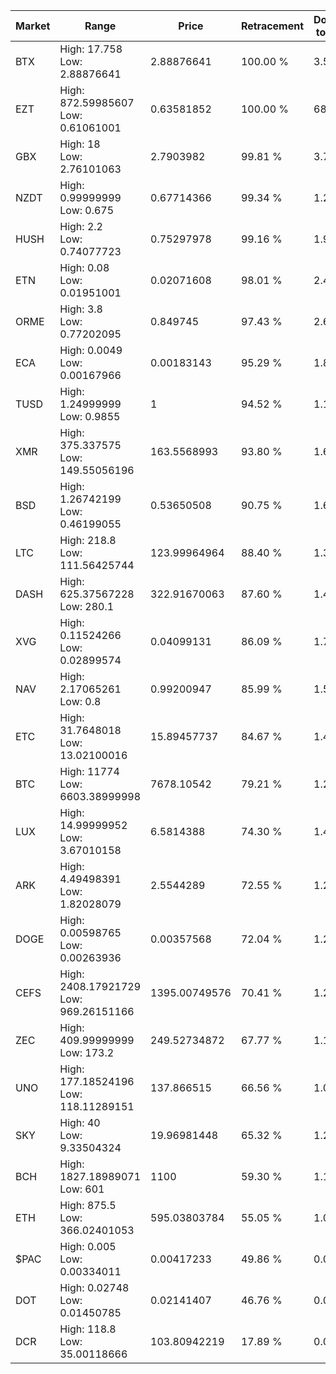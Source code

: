 | Market | Range | Price| Retracement | Doubles to 50% |
| --- | --- | --- | --- | --- |
| BTX | High: 17.758<br />Low: 2.88876641 | 2.88876641 | 100.00 % | 3.57 |
| EZT | High: 872.59985607<br />Low: 0.61061001 | 0.63581852 | 100.00 % | 686.68 |
| GBX | High: 18<br />Low: 2.76101063 | 2.7903982 | 99.81 % | 3.72 |
| NZDT | High: 0.99999999<br />Low: 0.675 | 0.67714366 | 99.34 % | 1.24 |
| HUSH | High: 2.2<br />Low: 0.74077723 | 0.75297978 | 99.16 % | 1.95 |
| ETN | High: 0.08<br />Low: 0.01951001 | 0.02071608 | 98.01 % | 2.40 |
| ORME | High: 3.8<br />Low: 0.77202095 | 0.849745 | 97.43 % | 2.69 |
| ECA | High: 0.0049<br />Low: 0.00167966 | 0.00183143 | 95.29 % | 1.80 |
| TUSD | High: 1.24999999<br />Low: 0.9855 | 1 | 94.52 % | 1.12 |
| XMR | High: 375.337575<br />Low: 149.55056196 | 163.5568993 | 93.80 % | 1.60 |
| BSD | High: 1.26742199<br />Low: 0.46199055 | 0.53650508 | 90.75 % | 1.61 |
| LTC | High: 218.8<br />Low: 111.56425744 | 123.99964964 | 88.40 % | 1.33 |
| DASH | High: 625.37567228<br />Low: 280.1 | 322.91670063 | 87.60 % | 1.40 |
| XVG | High: 0.11524266<br />Low: 0.02899574 | 0.04099131 | 86.09 % | 1.76 |
| NAV | High: 2.17065261<br />Low: 0.8 | 0.99200947 | 85.99 % | 1.50 |
| ETC | High: 31.7648018<br />Low: 13.02100016 | 15.89457737 | 84.67 % | 1.41 |
| BTC | High: 11774<br />Low: 6603.38999998 | 7678.10542 | 79.21 % | 1.20 |
| LUX | High: 14.99999952<br />Low: 3.67010158 | 6.5814388 | 74.30 % | 1.42 |
| ARK | High: 4.49498391<br />Low: 1.82028079 | 2.5544289 | 72.55 % | 1.24 |
| DOGE | High: 0.00598765<br />Low: 0.00263936 | 0.00357568 | 72.04 % | 1.21 |
| CEFS | High: 2408.17921729<br />Low: 969.26151166 | 1395.00749576 | 70.41 % | 1.21 |
| ZEC | High: 409.99999999<br />Low: 173.2 | 249.52734872 | 67.77 % | 1.17 |
| UNO | High: 177.18524196<br />Low: 118.11289151 | 137.866515 | 66.56 % | 1.07 |
| SKY | High: 40<br />Low: 9.33504324 | 19.96981448 | 65.32 % | 1.24 |
| BCH | High: 1827.18989071<br />Low: 601 | 1100 | 59.30 % | 1.10 |
| ETH | High: 875.5<br />Low: 366.02401053 | 595.03803784 | 55.05 % | 1.04 |
| $PAC | High: 0.005<br />Low: 0.00334011 | 0.00417233 | 49.86 % | 0.00 |
| DOT | High: 0.02748<br />Low: 0.01450785 | 0.02141407 | 46.76 % | 0.00 |
| DCR | High: 118.8<br />Low: 35.00118666 | 103.80942219 | 17.89 % | 0.00 |
